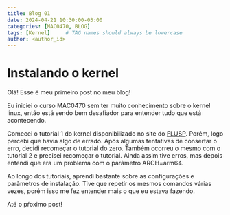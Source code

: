 ```yaml
---
title: Blog 01
date: 2024-04-21 10:30:00-03:00
categories: [MAC0470, BLOG]
tags: [Kernel]     # TAG names should always be lowercase
author: <author_id>
---
```


# Instalando o kernel

Olá! Esse é meu primeiro post no meu blog!

Eu iniciei o curso MAC0470 sem ter muito conhecimento sobre o kernel linux, então está sendo bem desafiador para entender tudo que está acontecendo. 

Comecei o tutorial 1 do kernel disponibilizado no site do [FLUSP](https://flusp.ime.usp.br/). Porém, logo percebi que havia algo de errado. Após algumas tentativas de consertar o erro, decidi recomeçar o tutorial do zero. Também ocorreu o mesmo com o tutorial 2 e precisei recomeçar o tutorial. Ainda assim tive erros, mas depois entendi que era um problema com o parâmetro ARCH=arm64.

Ao longo dos tutoriais, aprendi bastante sobre as configurações e parâmetros de instalação. Tive que repetir os mesmos comandos várias vezes, porém isso me fez entender mais o que eu estava fazendo.

Até o pŕoximo post!
